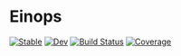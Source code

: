 # Einops

[![Stable](https://img.shields.io/badge/docs-stable-blue.svg)](https://MurrellGroup.github.io/Einops.jl/stable/)
[![Dev](https://img.shields.io/badge/docs-dev-blue.svg)](https://MurrellGroup.github.io/Einops.jl/dev/)
[![Build Status](https://github.com/MurrellGroup/Einops.jl/actions/workflows/CI.yml/badge.svg?branch=main)](https://github.com/MurrellGroup/Einops.jl/actions/workflows/CI.yml?query=branch%3Amain)
[![Coverage](https://codecov.io/gh/MurrellGroup/Einops.jl/branch/main/graph/badge.svg)](https://codecov.io/gh/MurrellGroup/Einops.jl)
